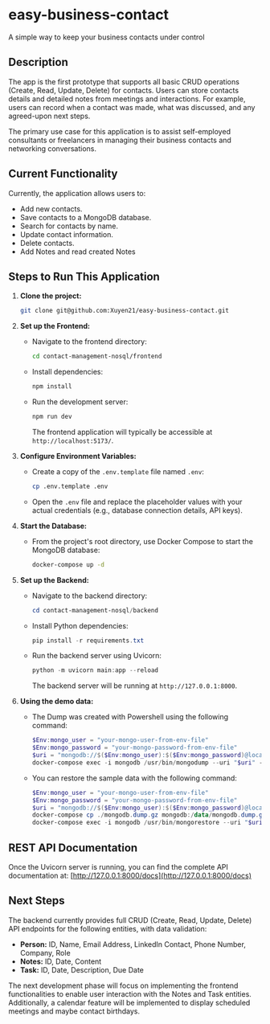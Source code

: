 # easy-business-contact

A simple way to keep your business contacts under control

## Description

The app is the first prototype that supports all basic CRUD operations (Create, Read, Update, Delete) for contacts. Users can store contacts details and detailed notes from meetings and interactions. For example, users can record when a contact was made, what was discussed, and any agreed-upon next steps.

The primary use case for this application is to assist self-employed consultants or freelancers in managing their business contacts and networking conversations.

## Current Functionality

Currently, the application allows users to:

- Add new contacts.
- Save contacts to a MongoDB database.
- Search for contacts by name.
- Update contact information.
- Delete contacts.
- Add Notes and read created Notes

## Steps to Run This Application

1.  **Clone the project:**

    ```bash
    git clone git@github.com:Xuyen21/easy-business-contact.git
    ```

2.  **Set up the Frontend:**

    - Navigate to the frontend directory:
      ```bash
      cd contact-management-nosql/frontend
      ```
    - Install dependencies:
      ```bash
      npm install
      ```
    - Run the development server:
      ```bash
      npm run dev
      ```
      The frontend application will typically be accessible at `http://localhost:5173/`.

3.  **Configure Environment Variables:**

    - Create a copy of the `.env.template` file named `.env`:
      ```bash
      cp .env.template .env
      ```
    - Open the `.env` file and replace the placeholder values with your actual credentials (e.g., database connection details, API keys).

4.  **Start the Database:**

    - From the project's root directory, use Docker Compose to start the MongoDB database:
      ```bash
      docker-compose up -d
      ```

5.  **Set up the Backend:**

    - Navigate to the backend directory:
      ```Powershell
      cd contact-management-nosql/backend
      ```
    - Install Python dependencies:
      ```Powershell
      pip install -r requirements.txt
      ```
    - Run the backend server using Uvicorn:
      ```Powershell
      python -m uvicorn main:app --reload
      ```
      The backend server will be running at `http://127.0.0.1:8000`.

6.  **Using the demo data:**

    - The Dump was created with Powershell using the following command:

      ```Powershell
      $Env:mongo_user = "your-mongo-user-from-env-file"
      $Env:mongo_password = "your-mongo-password-from-env-file"
      $uri = "mongodb://$($Env:mongo_user):$($Env:mongo_password)@localhost:27017/"
      docker-compose exec -i mongodb /usr/bin/mongodump --uri "$uri" --gzip --archive > ./mongodb.dump.gz
      ```

    - You can restore the sample data with the following command:

      ```Powershell
      $Env:mongo_user = "your-mongo-user-from-env-file"
      $Env:mongo_password = "your-mongo-password-from-env-file"
      $uri = "mongodb://$($Env:mongo_user):$($Env:mongo_password)@localhost:27017/"
      docker-compose cp ./mongodb.dump.gz mongodb:/data/mongodb.dump.gz
      docker-compose exec -i mongodb /usr/bin/mongorestore --uri "$uri" --gzip --archive /data/mongodb.dump.gz
      ```

## REST API Documentation

Once the Uvicorn server is running, you can find the complete API documentation at:
[http://127.0.0.1:8000/docs](http://127.0.0.1:8000/docs)

## Next Steps

The backend currently provides full CRUD (Create, Read, Update, Delete) API endpoints for the following entities, with data validation:

- **Person:** ID, Name, Email Address, LinkedIn Contact, Phone Number, Company, Role
- **Notes:** ID, Date, Content
- **Task:** ID, Date, Description, Due Date

The next development phase will focus on implementing the frontend functionalities to enable user interaction with the Notes and Task entities. Additionally, a calendar feature will be implemented to display scheduled meetings and maybe contact birthdays.
